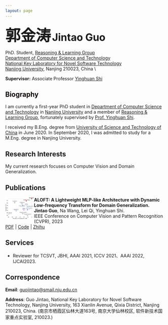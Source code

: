 ```yaml
---
layout: page
---
```



<!-- <img align="left" src="./jintao.jpg" width = "30%"/> -->
<font face="kai" size=7><b>郭金涛</b></font>   <font size=6><b>Jintao Guo</b></font> 
<!-- <img align="right" src="./RL.jpg" width = "25%"/> -->

PhD. Student, [Reasoning & Learning Group](https://cs.nju.edu.cn/rl/index.htm) \
[Department of Computer Science and Technology](https://cs.nju.edu.cn/main.htm) \
[National Key Laboratory for Novel Software Technology](http://keysoftlab.nju.edu.cn/) \
[Nanjing University](https://www.nju.edu.cn/), Nanjing 210023, China \

**Supervisor:** Associate Professor [Yinghuan Shi](https://cs.nju.edu.cn/shiyh/index.htm) 

<!-- [Email](guojintao@smail.nju.edu.cn) | [Google Scholar](https://scholar.google.com/citations?user=K4lrdKc_YLUC) | [Github](https://github.com/lingeringlight) -->


## <font color="b"><b>Biography</b></font>
I am currently a first-year PhD student in [Department of Computer Science and Technology](https://cs.nju.edu.cn/main.htm) in [Nanjing University](https://www.nju.edu.cn/) and a member of [Reasoning & Learning Group](https://cs.nju.edu.cn/rl/index.htm), fortunately supervised by [Prof. Yinghuan Shi](https://cs.nju.edu.cn/shiyh/index.htm). 

I received my B.Eng. degree from [University of Science and Technology of China](https://www.ustc.edu.cn/) in June 2020. In September 2020, I was admitted to study for a M.Eng. degree in Nanjing University.

<div style="line-height: 0px"> </div>

## Research Interests
My current research focuses on Computer Vision and Domain Generalization.

## Publications

<img align="left" src="./ALOFT.jpg" width = "18%" height = "18%"/>

**ALOFT: A Lightweight MLP-like Architecture with Dynamic Low-frequency Transform for Domain Generalization.**  \
**Jintao Guo**, Na Wang, Lei Qi, Yinghuan Shi. \
IEEE Conference on Computer Vision and Pattern Recognition (CVPR), 2023 \
[PDF](https://arxiv.org/abs/2303.11674) | [Code](https://github.com/lingeringlight/ALOFT/) | [Zhihu](https://zhuanlan.zhihu.com/p/624598279)


## Services
+ Reviewer for TCSVT, JBHI, AAAI 2021, ICCV 2021、AAAI 2022, IJCAI2023.

## Correspondence

**Email**: guojintao@smail.nju.edu.cn

**Address**: Guo Jintao, National Key Laboratory for Novel Software Technology, Nanjing University, 163 Xianlin Avenue, Qixia District, Nanjing 210023, China. (南京市栖霞区仙林大道163号, 南京大学仙林校区, 软件新技术国家重点实验室, 210023.)
